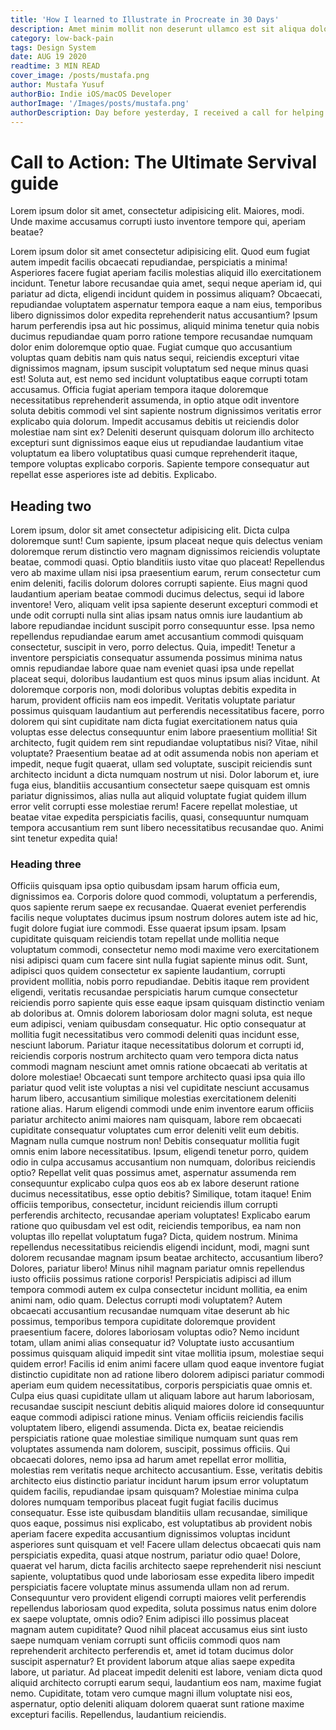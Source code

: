 ```yaml
---
title: 'How I learned to Illustrate in Procreate in 30 Days'
description: Amet minim mollit non deserunt ullamco est sit aliqua dolor do amet sint. Velit officia consequat duis enim velit mollit. Exercitation veniam consequat sunt nostrud amet.
category: low-back-pain
tags: Design System
date: AUG 19 2020
readtime: 3 MIN READ
cover_image: /posts/mustafa.png
author: Mustafa Yusuf
authorBio: Indie iOS/macOS Developer
authorImage: '/Images/posts/mustafa.png'
authorDescription: Day before yesterday, I received a call for helping out a mutual connection with their react native app for iOS. I have never worked on react native. 
---
```



# Call to Action: The Ultimate Servival guide

Lorem ipsum dolor sit amet, consectetur adipisicing elit. Maiores, modi. Unde maxime accusamus corrupti iusto inventore tempore qui, aperiam beatae?

Lorem ipsum dolor sit amet consectetur adipisicing elit. Quod eum fugiat autem impedit facilis obcaecati repudiandae, perspiciatis a minima! Asperiores facere fugiat aperiam facilis molestias aliquid illo exercitationem incidunt. Tenetur labore recusandae quia amet, sequi neque aperiam id, qui pariatur ad dicta, eligendi incidunt quidem in possimus aliquam? Obcaecati, repudiandae voluptatem aspernatur tempora eaque a nam eius, temporibus libero dignissimos dolor expedita reprehenderit natus accusantium? Ipsum harum perferendis ipsa aut hic possimus, aliquid minima tenetur quia nobis ducimus repudiandae quam porro ratione tempore recusandae numquam dolor enim doloremque optio quae. Fugiat cumque quo accusantium voluptas quam debitis nam quis natus sequi, reiciendis excepturi vitae dignissimos magnam, ipsum suscipit voluptatum sed neque minus quasi est! Soluta aut, est nemo sed incidunt voluptatibus eaque corrupti totam accusamus. Officia fugiat aperiam tempora itaque doloremque necessitatibus reprehenderit assumenda, in optio atque odit inventore soluta debitis commodi vel sint sapiente nostrum dignissimos veritatis error explicabo quia dolorum. Impedit accusamus debitis ut reiciendis dolor molestiae nam sint ex? Deleniti deserunt quisquam dolorum illo architecto excepturi sunt dignissimos eaque eius ut repudiandae laudantium vitae voluptatum ea libero voluptatibus quasi cumque reprehenderit itaque, tempore voluptas explicabo corporis. Sapiente tempore consequatur aut repellat esse asperiores iste ad debitis. Explicabo.



## Heading two

Lorem ipsum, dolor sit amet consectetur adipisicing elit. Dicta culpa doloremque sunt! Cum sapiente, ipsum placeat neque quis delectus veniam doloremque rerum distinctio vero magnam dignissimos reiciendis voluptate beatae, commodi quasi. Optio blanditiis iusto vitae quo placeat! Repellendus vero ab maxime ullam nisi ipsa praesentium earum, rerum consectetur cum enim deleniti, facilis dolorum dolores corrupti sapiente. Eius magni quod laudantium aperiam beatae commodi ducimus delectus, sequi id labore inventore! Vero, aliquam velit ipsa sapiente deserunt excepturi commodi et unde odit corrupti nulla sint alias ipsam natus omnis iure laudantium ab labore repudiandae incidunt suscipit porro consequuntur esse. Ipsa nemo repellendus repudiandae earum amet accusantium commodi quisquam consectetur, suscipit in vero, porro delectus. Quia, impedit! Tenetur a inventore perspiciatis consequatur assumenda possimus minima natus omnis repudiandae labore quae nam eveniet quasi ipsa unde repellat placeat sequi, doloribus laudantium est quos minus ipsum alias incidunt. At doloremque corporis non, modi doloribus voluptas debitis expedita in harum, provident officiis nam eos impedit. Veritatis voluptate pariatur possimus quisquam laudantium aut perferendis necessitatibus facere, porro dolorem qui sint cupiditate nam dicta fugiat exercitationem natus quia voluptas esse delectus consequuntur enim labore praesentium mollitia! Sit architecto, fugit quidem rem sint repudiandae voluptatibus nisi? Vitae, nihil voluptate? Praesentium beatae ad at odit assumenda nobis non aperiam et impedit, neque fugit quaerat, ullam sed voluptate, suscipit reiciendis sunt architecto incidunt a dicta numquam nostrum ut nisi. Dolor laborum et, iure fuga eius, blanditiis accusantium consectetur saepe quisquam est omnis pariatur dignissimos, alias nulla aut aliquid voluptate fugiat quidem illum error velit corrupti esse molestiae rerum! Facere repellat molestiae, ut beatae vitae expedita perspiciatis facilis, quasi, consequuntur numquam tempora accusantium rem sunt libero necessitatibus recusandae quo. Animi sint tenetur expedita quia! 


### Heading three


Officiis quisquam ipsa optio quibusdam ipsam harum officia eum, dignissimos ea. Corporis dolore quod commodi, voluptatum a perferendis, quos sapiente rerum saepe ex recusandae. Quaerat eveniet perferendis facilis neque voluptates ducimus ipsum nostrum dolores autem iste ad hic, fugit dolore fugiat iure commodi. Esse quaerat ipsum ipsam. Ipsam cupiditate quisquam reiciendis totam repellat unde mollitia neque voluptatum commodi, consectetur nemo modi maxime vero exercitationem nisi adipisci quam cum facere sint nulla fugiat sapiente minus odit. Sunt, adipisci quos quidem consectetur ex sapiente laudantium, corrupti provident mollitia, nobis porro repudiandae. Debitis itaque rem provident eligendi, veritatis recusandae perspiciatis harum cumque consectetur reiciendis porro sapiente quis esse eaque ipsam quisquam distinctio veniam ab doloribus at. Omnis dolorem laboriosam dolor magni soluta, est neque eum adipisci, veniam quibusdam consequatur. Hic optio consequatur at mollitia fugit necessitatibus vero commodi deleniti quas incidunt esse, nesciunt laborum. Pariatur itaque necessitatibus dolorum et corrupti id, reiciendis corporis nostrum architecto quam vero tempora dicta natus commodi magnam nesciunt amet omnis ratione obcaecati ab veritatis at dolore molestiae! Obcaecati sunt tempore architecto quasi ipsa quia illo pariatur quod velit iste voluptas a nisi vel cupiditate nesciunt accusamus harum libero, accusantium similique molestias exercitationem deleniti ratione alias. Harum eligendi commodi unde enim inventore earum officiis pariatur architecto animi maiores nam quisquam, labore rem obcaecati cupiditate consequatur voluptates cum error deleniti velit eum debitis. Magnam nulla cumque nostrum non! Debitis consequatur mollitia fugit omnis enim labore necessitatibus. Ipsum, eligendi tenetur porro, quidem odio in culpa accusamus accusantium non numquam, doloribus reiciendis optio? Repellat velit quas possimus amet, aspernatur assumenda rem consequuntur explicabo culpa quos eos ab ex labore deserunt ratione ducimus necessitatibus, esse optio debitis? Similique, totam itaque! Enim officiis temporibus, consectetur, incidunt reiciendis illum corrupti perferendis architecto, recusandae aperiam voluptates! Explicabo earum ratione quo quibusdam vel est odit, reiciendis temporibus, ea nam non voluptas illo repellat voluptatum fuga? Dicta, quidem nostrum. Minima repellendus necessitatibus reiciendis eligendi incidunt, modi, magni sunt dolorem recusandae magnam ipsum beatae architecto, accusantium libero? Dolores, pariatur libero! Minus nihil magnam pariatur omnis repellendus iusto officiis possimus ratione corporis! Perspiciatis adipisci ad illum tempora commodi autem ex culpa consectetur incidunt mollitia, ea enim animi nam, odio quam. Delectus corrupti modi voluptatem? Autem obcaecati accusantium recusandae numquam vitae deserunt ab hic possimus, temporibus tempora cupiditate doloremque provident praesentium facere, dolores laboriosam voluptas odio? Nemo incidunt totam, ullam animi alias consequatur id? Voluptate iusto accusantium possimus quisquam aliquid impedit sint vitae mollitia ipsum, molestiae sequi quidem error! Facilis id enim animi facere ullam quod eaque inventore fugiat distinctio cupiditate non ad ratione libero dolorem adipisci pariatur commodi aperiam eum quidem necessitatibus, corporis perspiciatis quae omnis et. Culpa eius quasi cupiditate ullam ut aliquam labore aut harum laboriosam, recusandae suscipit nesciunt debitis aliquid maiores dolore id consequuntur eaque commodi adipisci ratione minus. Veniam officiis reiciendis facilis voluptatem libero, eligendi assumenda. Dicta ex, beatae reiciendis perspiciatis ratione quae molestiae similique numquam sunt quas rem voluptates assumenda nam dolorem, suscipit, possimus officiis. Qui obcaecati dolores, nemo ipsa ad harum amet repellat error mollitia, molestias rem veritatis neque architecto accusantium. Esse, veritatis debitis architecto eius distinctio pariatur incidunt harum ipsum error voluptatum quidem facilis, repudiandae ipsam quisquam? Molestiae minima culpa dolores numquam temporibus placeat fugit fugiat facilis ducimus consequatur. Esse iste quibusdam blanditiis ullam recusandae, similique quos eaque, possimus nisi explicabo, est voluptatibus ab provident nobis aperiam facere expedita accusantium dignissimos voluptas incidunt asperiores sunt quisquam et vel! Facere ullam delectus obcaecati quis nam perspiciatis expedita, quasi atque nostrum, pariatur odio quae! Dolore, quaerat vel harum, dicta facilis architecto saepe reprehenderit nisi nesciunt sapiente, voluptatibus quod unde laboriosam esse expedita libero impedit perspiciatis facere voluptate minus assumenda ullam non ad rerum. Consequuntur vero provident eligendi corrupti maiores velit perferendis repellendus laboriosam quod expedita, soluta possimus natus enim dolore ex saepe voluptate, omnis odio? Enim adipisci illo possimus placeat magnam autem cupiditate? Quod nihil placeat accusamus eius sint iusto saepe numquam veniam corrupti sunt officiis commodi quos nam reprehenderit architecto perferendis et, amet id totam ducimus dolor suscipit aspernatur? Et provident laborum atque alias saepe expedita labore, ut pariatur. Ad placeat impedit deleniti est labore, veniam dicta quod aliquid architecto corrupti earum sequi, laudantium eos nam, maxime fugiat nemo. Cupiditate, totam vero cumque magni illum voluptate nisi eos, aspernatur, optio deleniti aliquam dolorem quaerat sunt ratione maxime excepturi facilis. Repellendus, laudantium reiciendis.